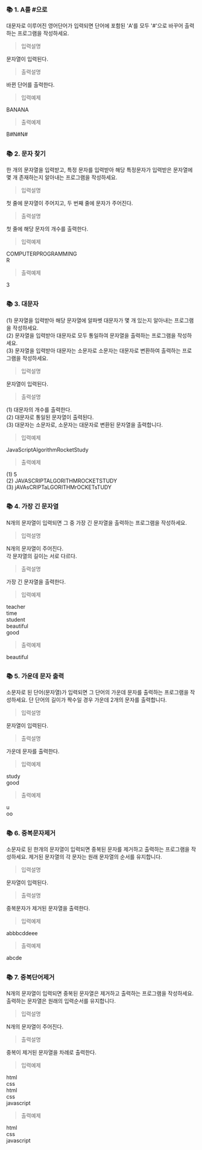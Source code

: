 ### 📚 1. A를 #으로

대문자로 이루어진 영어단어가 입력되면 단어에 포함된 'A'를 모두 '#'으로 바꾸어 출력하는 프로그램을 작성하세요.

> 입력설명

문자열이 입력된다.

> 출력설명

바뀐 단어를 출력한다.

> 입력예제

BANANA

> 출력예제

B#N#N#

##

### 📚 2. 문자 찾기

한 개의 문자열을 입력받고, 특정 문자를 입력받아 해당 특정문자가 입력받은 문자열에 몇 개 존재하는지 알아내는 프로그램을 작성하세요.

> 입력설명

첫 줄에 문자열이 주어지고, 두 번째 줄에 문자가 주어진다.

> 출력설명

첫 줄에 해당 문자의 개수를 출력한다.

> 입력예제

COMPUTERPROGRAMMING  
R

> 출력예제

3

##

### 📚 3. 대문자

(1) 문자열을 입력받아 해당 문자열에 알파벳 대문자가 몇 개 있는지 알아내는 프로그램을 작성하세요.   
(2) 문자열을 입력받아 대문자로 모두 통일하여 문자열을 출력하는 프로그램을 작성하세요.   
(3) 문자열을 입력받아 대문자는 소문자로 소문자는 대문자로 변환하여 출력하는 프로그램을 작성하세요.   

> 입력설명

문자열이 입력된다.

> 출력설명

(1) 대문자의 개수를 출력한다.   
(2) 대문자로 통일된 문자열이 출력된다.   
(3) 대문자는 소문자로, 소문자는 대문자로 변환된 문자열을 출력합니다.   

> 입력예제

JavaScriptAlgorithmRocketStudy

> 출력예제

(1) 5  
(2) JAVASCRIPTALGORITHMROCKETSTUDY  
(3) jAVAsCRIPTaLGORITHMrOCKETsTUDY  

##

### 📚 4. 가장 긴 문자열

N개의 문자열이 입력되면 그 중 가장 긴 문자열을 출력하는 프로그램을 작성하세요.

> 입력설명

N개의 문자열이 주어진다.  
각 문자열의 길이는 서로 다르다.

> 출력설명

가장 긴 문자열을 출력한다.

> 입력예제

teacher  
time  
student  
beautiful  
good

> 출력예제

beautiful

##

### 📚 5. 가운데 문자 출력

소문자로 된 단어(문자열)가 입력되면 그 단어의 가운데 문자를 출력하는 프로그램을 작성하세요. 단 단어의 길이가 짝수일 경우 가운데 2개의 문자를 출력합니다.

> 입력설명

문자열이 입력된다.

> 출력설명

가운데 문자를 출력한다.

> 입력예제

study  
good

> 출력예제

u  
oo

##

### 📚 6. 중복문자제거

소문자로 된 한개의 문자열이 입력되면 중복된 문자를 제거하고 출력하는 프로그램을 작성하세요. 제거된 문자열의 각 문자는 원래 문자열의 순서를 유지합니다.

> 입력설명

문자열이 입력된다.

> 출력설명

중복문자가 제거된 문자열을 출력한다.

> 입력예제

abbbcddeee

> 출력예제

abcde

##

### 📚 7. 중복단어제거

N개의 문자열이 입력되면 중복된 문자열은 제거하고 출력하는 프로그램을 작성하세요. 출력하는 문자열은 원래의 입력순서를 유지합니다.

> 입력설명

N개의 문자열이 주어진다.

> 출력설명

중복이 제거된 문자열을 차례로 출력한다.

> 입력예제

html  
css  
html  
css  
javascript

> 출력예제

html  
css  
javascript
